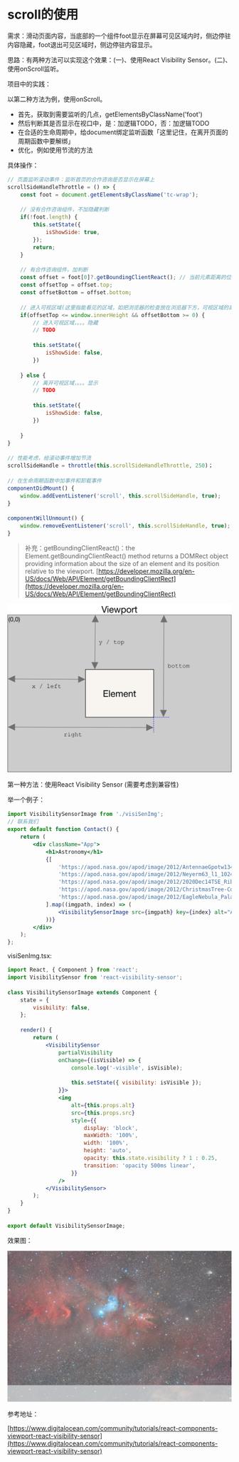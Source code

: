 # scroll的使用

需求：滑动页面内容，当底部的一个组件foot显示在屏幕可见区域内时，侧边停驻内容隐藏，foot退出可见区域时，侧边停驻内容显示。

思路：有两种方法可以实现这个效果：(一)、使用React Visibility Sensor。(二)、使用onScroll监听。

项目中的实践：

以第二种方法为例，使用onScroll。

- 首先，获取到需要监听的几点，getElementsByClassName('foot')
- 然后判断其是否显示在视口中，是：加逻辑TODO，否：加逻辑TODO
- 在合适的生命周期中，给document绑定监听函数「这里记住，在离开页面的周期函数中要解绑」
- 优化，例如使用节流的方法

具体操作：

```jsx
// 页面监听滚动事件：监听首页的合作咨询是否显示在屏幕上
scrollSideHandleThrottle = () => {
	const foot = document.getElementsByClassName('tc-wrap');

	// 没有合作咨询组件，不加隐藏判断
	if(!foot.length) {
		this.setState({
			isShowSide: true,
		});
		return;
	}

	// 有合作咨询组件，加判断
	const offset = foot[0]?.getBoundingClientReact(); // 当前元素距离的位置
	const offsetTop = offset.top;
	const offsetBottom = offset.bottom;

	// 进入可视区域(这里指能看见的区域，如把浏览器的检查放在浏览器下方，可视区域的高度就变小。。。)
	if(offsetTop <= window.innerHeight && offsetBottom >= 0) {
		// 进入可视区域，。。。隐藏
		// TODO

		this.setState({
			isShowSide: false,
		}) 

	} else {
		// 离开可视区域，。。。显示
		// TODO

		this.setState({
			isShowSide: false,
		}) 

	}
}

// 性能考虑，给滚动事件增加节流
scrollSideHandle = throttle(this.scrollSideHandleThrottle, 250)；

// 在生命周期函数中加事件和卸载事件
componentDidMount() {
	window.addEventListener('scroll', this.scrollSideHandle, true);
}

componentWillUnmount() {
	window.removeEventListener('scroll', this.scrollSideHandle, true);
}
```

> 补充：getBoundingClientReact()：the Element.getBoundingClientReact() method returns a DOMRect object providing information about the size of an element and its position relative to the viewport.  [https://developer.mozilla.org/en-US/docs/Web/API/Element/getBoundingClientRect](https://developer.mozilla.org/en-US/docs/Web/API/Element/getBoundingClientRect)
> 

![scroll%E7%9A%84%E4%BD%BF%E7%94%A8%203668c685dfeb4b33a207da7b129ea1e5/11111111_(1).png](scroll%E7%9A%84%E4%BD%BF%E7%94%A8%203668c685dfeb4b33a207da7b129ea1e5/11111111_(1).png)

第一种方法：使用React Visibility Sensor   (需要考虑到兼容性)

举一个例子：

```jsx
import VisibilitySensorImage from './visiSenImg';
// 联系我们
export default function Contact() {
    return (
        <div className="App">
            <h1>Astronomy</h1>
            {[
                'https://apod.nasa.gov/apod/image/2012/AntennaeGpotw1345a_1024.jpg',
                'https://apod.nasa.gov/apod/image/2012/Neyerm63_l1_1024.jpg',
                'https://apod.nasa.gov/apod/image/2012/2020Dec14TSE_Ribas_IMG_9291c1024.jpg',
                'https://apod.nasa.gov/apod/image/2012/ChristmasTree-ConeNebula-CumeadaObservatoryDSA-net1100.jpg',
                'https://apod.nasa.gov/apod/image/2012/EagleNebula_Paladini_960.jpg',
            ].map((imgpath, index) => (
                <VisibilitySensorImage src={imgpath} key={index} alt="Astronomy Image" />
            ))}
        </div>
    );
};
```

visiSenImg.tsx:

```jsx
import React, { Component } from 'react';
import VisibilitySensor from 'react-visibility-sensor';

class VisibilitySensorImage extends Component {
    state = {
        visibility: false,
    };

    render() {
        return (
            <VisibilitySensor
                partialVisibility
                onChange={(isVisible) => {
                    console.log('-visible', isVisible);

                    this.setState({ visibility: isVisible });
                }}>
                <img
                    alt={this.props.alt}
                    src={this.props.src}
                    style={{
                        display: 'block',
                        maxWidth: '100%',
                        width: '100%',
                        height: 'auto',
                        opacity: this.state.visibility ? 1 : 0.25,
                        transition: 'opacity 500ms linear',
                    }}
                />
            </VisibilitySensor>
        );
    }
}

export default VisibilitySensorImage;
```

效果图：

![scroll%E7%9A%84%E4%BD%BF%E7%94%A8%203668c685dfeb4b33a207da7b129ea1e5/Untitled.png](scroll%E7%9A%84%E4%BD%BF%E7%94%A8%203668c685dfeb4b33a207da7b129ea1e5/Untitled.png)

参考地址：

[https://www.digitalocean.com/community/tutorials/react-components-viewport-react-visibility-sensor](https://www.digitalocean.com/community/tutorials/react-components-viewport-react-visibility-sensor)
